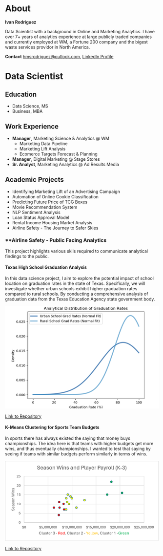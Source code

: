 # About
 **Ivan Rodriguez**
 
 Data Scientist with a background in Online and Marketing Analytics.
 I have over 7+ years of analytics experience at large publicly traded companies and currently employed at WM, a Fortune 200 company and the bigest waste services providor in North America.

 **Contact**
 hmsrodriguez@outlook.com,
 [LinkedIn Profile](https://www.linkedin.com/in/ivanrdz17/)


# Data Scientist

## Education
- Data Science, MS
- Business, MBA

## Work Experience
- **Manager**, Marketing Science & Analytics @ WM
  - Marketing Data Pipeline
  - Marketing Lift Analysis
  - Ecomerce Targets Forecast & Planning
- **Manager**, Digital Marketing @ Stage Stores
- **Sr. Analyst**, Marketing Analytics @ Ad Results Media

## Academic Projects
- Identifying Marketing Lift of an Advertising Campaign
- Automation of Online Cookie Classification
- Predicting Future Price of TCG Boxes
- Movie Recommendation System
- NLP Sentiment Analysis
- Loan Status Approval Model
- Rental Income Housing Market Analysis
- Airline Safety - The Journey to Safer Skies

### **Airline Safety - Public Facing Analytics

This project highlights various skils required to communicate analytical findings to the public.

#### **Texas High School Graduation Analysis**

In this data science project, I aim to explore the potential impact of school location on graduation rates in the state of Texas. Specifically, we will investigate whether urban schools exhibit higher graduation rates compared to rural schools. By conducting a comprehensive analysis of graduation data from the Texas Education Agency state government body.

![hs_grad](/assets/img/hs_grad.png)

[Link to Repository](https://github.com/ivanrdz231r/portfolio/tree/main/projects/academic/Texas%20High%20School%20Graduation%20Analysis)
  
#### **K-Means Clustering for Sports Team Budgets**

In sports there has always existed the saying that money buys championships. The idea here is that teams with higher budgets get more wins, and thus eventually championships. I wanted to test that saying by seeing if teams with similar budgets perform similarly in terms of wins.

![k-means](/assets/img/k-means.png)

[Link to Repository](https://github.com/ivanrdz231r/portfolio/tree/main/projects/academic/K-Means%20Clustering%20for%20Sports%20Team%20Budgets)
